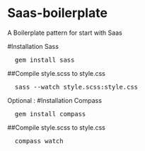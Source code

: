 Saas-boilerplate
================

A Boilerplate pattern for start with Saas

#Installation Sass
<pre>
  gem install sass 
</pre>

##Compile style.scss to style.css
<pre>
  sass --watch style.scss:style.css
</pre>


Optional :
#Installation Compass
<pre>
  gem install compass
</pre>
##Compile style.scss to style.css
<pre>
  compass watch
</pre>